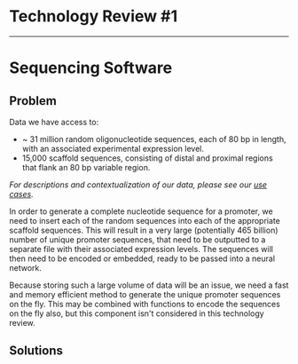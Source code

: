# Technology Review #1
---
# Sequencing Software

## Problem

Data we have access to:      

* ~ 31 million random oligonucleotide sequences, each of 80 bp in length, with an associated experimental expression level. 
* 15,000 scaffold sequences, consisting of distal and proximal regions that flank an 80 bp variable region.

_For descriptions and contextualization of our data, please see our [use cases](https://github.com/yeastpro/ExpressYeaself/blob/master/doc/use_cases.md)._

In order to generate a complete nucleotide sequence for a promoter, we need to insert each of the random sequences into each of the appropriate scaffold sequences. This will result in a very large (potentially 465 billion) number of unique promoter sequences, that need to be outputted to a separate file with their associated expression levels. The sequences will then need to be encoded or embedded, ready to be passed into a neural network.  

Because storing such a large volume of data will be an issue, we need a fast and memory efficient method to generate the unique promoter sequences on the fly. This may be combined with functions to encode the sequences on the fly also, but this component isn't considered in this technology review.

## Solutions
